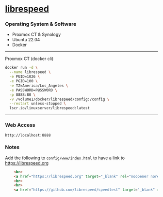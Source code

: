 # [librespeed](https://hub.docker.com/r/linuxserver/librespeed)

### Operating System & Software
- Proxmox CT & Synology
- Ubuntu 22.04
- Docker

---

Proxmox CT (docker cli)
```bash
docker run -d \
  --name librespeed \
  -e PUID=1026 \
  -e PGID=100 \
  -e TZ=America/Los_Angeles \
  -e PASSWORD=P@SSW0RD \
  -p 8888:80 \
  -v /volume1/docker/librespeed/config:/config \
  --restart unless-stopped \
  lscr.io/linuxserver/librespeed:latest
```

---

### Web Access
```
http://localhost:8888
```

### Notes
Add the following to `config/www/index.html` to have a link to https://librespeed.org
```html
	<br>
	<a href="https://librespeed.org" target="_blank" rel="noopener noreferrer">External Speed Test</a>
	<br>
	<br>
	<a href="https://github.com/librespeed/speedtest" target="_blank" rel="noopener noreferrer">Source code</a>
```
